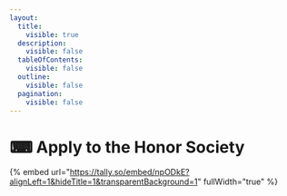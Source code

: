 ```yaml
---
layout:
  title:
    visible: true
  description:
    visible: false
  tableOfContents:
    visible: false
  outline:
    visible: false
  pagination:
    visible: false
---
```


# ⌨ Apply to the Honor Society

{% embed url="https://tally.so/embed/npODkE?alignLeft=1&hideTitle=1&transparentBackground=1" fullWidth="true" %}
